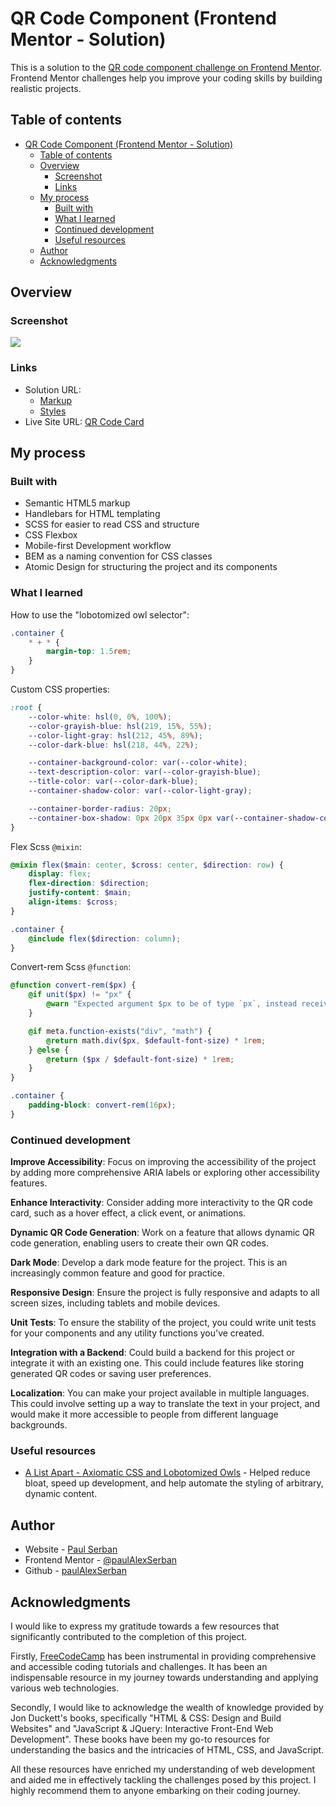 # QR Code Component (Frontend Mentor - Solution)

This is a solution to the [QR code component challenge on Frontend Mentor](https://www.frontendmentor.io/challenges/qr-code-component-iux_sIO_H). Frontend Mentor challenges help you improve your coding skills by building realistic projects.

## Table of contents

- [QR Code Component (Frontend Mentor - Solution)](#qr-code-component-frontend-mentor---solution)
  - [Table of contents](#table-of-contents)
  - [Overview](#overview)
    - [Screenshot](#screenshot)
    - [Links](#links)
  - [My process](#my-process)
    - [Built with](#built-with)
    - [What I learned](#what-i-learned)
    - [Continued development](#continued-development)
    - [Useful resources](#useful-resources)
  - [Author](#author)
  - [Acknowledgments](#acknowledgments)

## Overview

### Screenshot

![](https://github.com/paulAlexSerban/prj--js-component-lib/blob/main/frontend/generic-component-library/src/library/patterns/card/assets/qr-code-card/screenshots/Screen%20Shot%202023-07-30%20at%2020.31.46.png?raw=true)

### Links

-   Solution URL: 
    -   [Markup](https://github.com/paulAlexSerban/prj--js-component-lib/blob/main/frontend/generic-component-library/src/library/patterns/card/markup/qr-code-card.entry.hbs)
    -   [Styles](https://github.com/paulAlexSerban/prj--js-component-lib/blob/main/frontend/generic-component-library/src/library/patterns/card/scss/qr-code-card.entry.scss)
-   Live Site URL: [QR Code Card](https://paulalexserban.github.io/prj--js-component-lib/generic-component-library/library/patterns/card/qr-code-card.html)

## My process

### Built with

-   Semantic HTML5 markup
-   Handlebars for HTML templating
-   SCSS for easier to read CSS and structure
-   CSS Flexbox
-   Mobile-first Development workflow
-   BEM as a naming convention for CSS classes
-   Atomic Design for structuring the project and its components

### What I learned

How to use the "lobotomized owl selector":

```scss
.container {
    * + * {
        margin-top: 1.5rem;
    }
}
```

Custom CSS properties:

```scss
:root {
    --color-white: hsl(0, 0%, 100%);
    --color-grayish-blue: hsl(219, 15%, 55%);
    --color-light-gray: hsl(212, 45%, 89%);
    --color-dark-blue: hsl(218, 44%, 22%);

    --container-background-color: var(--color-white);
    --text-description-color: var(--color-grayish-blue);
    --title-color: var(--color-dark-blue);
    --container-shadow-color: var(--color-light-gray);

    --container-border-radius: 20px;
    --container-box-shadow: 0px 20px 35px 0px var(--container-shadow-color);
}
```

Flex Scss `@mixin`:

```scss
@mixin flex($main: center, $cross: center, $direction: row) {
    display: flex;
    flex-direction: $direction;
    justify-content: $main;
    align-items: $cross;
}

.container {
    @include flex($direction: column);
}
```

Convert-rem Scss `@function`:

```scss
@function convert-rem($px) {
    @if unit($px) != "px" {
        @warn "Expected argument $px to be of type `px`, instead received: `#{unit($px)}`";
    }

    @if meta.function-exists("div", "math") {
        @return math.div($px, $default-font-size) * 1rem;
    } @else {
        @return ($px / $default-font-size) * 1rem;
    }
}

.container {
    padding-block: convert-rem(16px);
}
```

### Continued development

**Improve Accessibility**: Focus on improving the accessibility of the project by adding more comprehensive ARIA labels or exploring other accessibility features.

**Enhance Interactivity**: Consider adding more interactivity to the QR code card, such as a hover effect, a click event, or animations.

**Dynamic QR Code Generation**: Work on a feature that allows dynamic QR code generation, enabling users to create their own QR codes.

**Dark Mode**: Develop a dark mode feature for the project. This is an increasingly common feature and good for practice.

**Responsive Design**: Ensure the project is fully responsive and adapts to all screen sizes, including tablets and mobile devices.

**Unit Tests**: To ensure the stability of the project, you could write unit tests for your components and any utility functions you've created.

**Integration with a Backend**: Could build a backend for this project or integrate it with an existing one. This could include features like storing generated QR codes or saving user preferences.

**Localization**: You can make your project available in multiple languages. This could involve setting up a way to translate the text in your project, and would make it more accessible to people from different language backgrounds.

### Useful resources

-   [A List Apart - Axiomatic CSS and Lobotomized Owls](https://alistapart.com/article/axiomatic-css-and-lobotomized-owls/) - Helped reduce bloat, speed up development, and help automate the styling of arbitrary, dynamic content.

## Author

-   Website - [Paul Serban](https://paulserban.eu)
-   Frontend Mentor - [@paulAlexSerban](https://www.frontendmentor.io/profile/paulAlexSerban)
-   Github - [paulAlexSerban](https://github.com/paulAlexSerban)

## Acknowledgments

I would like to express my gratitude towards a few resources that significantly contributed to the completion of this project.

Firstly, [FreeCodeCamp](https://www.freecodecamp.org/) has been instrumental in providing comprehensive and accessible coding tutorials and challenges. It has been an indispensable resource in my journey towards understanding and applying various web technologies.

Secondly, I would like to acknowledge the wealth of knowledge provided by Jon Duckett's books, specifically "HTML & CSS: Design and Build Websites" and "JavaScript & JQuery: Interactive Front-End Web Development". These books have been my go-to resources for understanding the basics and the intricacies of HTML, CSS, and JavaScript.

All these resources have enriched my understanding of web development and aided me in effectively tackling the challenges posed by this project. I highly recommend them to anyone embarking on their coding journey.

